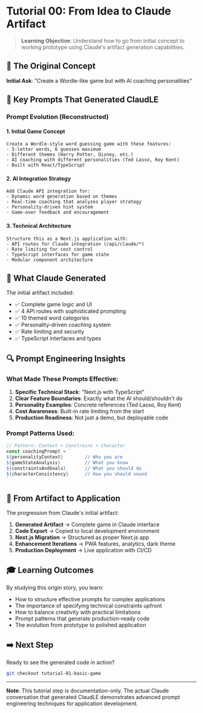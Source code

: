 # Tutorial 00: From Idea to Claude Artifact

> **Learning Objective**: Understand how to go from initial concept to working prototype using Claude's artifact generation capabilities.

## 🎯 The Original Concept

**Initial Ask**: "Create a Wordle-like game but with AI coaching personalities"

## 🤖 Key Prompts That Generated ClaudLE

### Prompt Evolution (Reconstructed)

#### 1. Initial Game Concept
```
Create a Wordle-style word guessing game with these features:
- 5-letter words, 6 guesses maximum
- Different themes (Harry Potter, Disney, etc.)
- AI coaching with different personalities (Ted Lasso, Roy Kent)
- Built with React/TypeScript
```

#### 2. AI Integration Strategy
```
Add Claude API integration for:
- Dynamic word generation based on themes
- Real-time coaching that analyzes player strategy
- Personality-driven hint system
- Game-over feedback and encouragement
```

#### 3. Technical Architecture
```
Structure this as a Next.js application with:
- API routes for Claude integration (/api/claude/*)
- Rate limiting for cost control
- TypeScript interfaces for game state
- Modular component architecture
```

## 📝 What Claude Generated

The initial artifact included:
- ✅ Complete game logic and UI
- ✅ 4 API routes with sophisticated prompting
- ✅ 10 themed word categories
- ✅ Personality-driven coaching system
- ✅ Rate limiting and security
- ✅ TypeScript interfaces and types

## 🔍 Prompt Engineering Insights

### What Made These Prompts Effective:

1. **Specific Technical Stack**: "Next.js with TypeScript"
2. **Clear Feature Boundaries**: Exactly what the AI should/shouldn't do
3. **Personality Examples**: Concrete references (Ted Lasso, Roy Kent)
4. **Cost Awareness**: Built-in rate limiting from the start
5. **Production Readiness**: Not just a demo, but deployable code

### Prompt Patterns Used:

```typescript
// Pattern: Context + Constraint + Character
const coachingPrompt = `
${personalityContext}        // Who you are
${gameStateAnalysis}         // What you know
${constraintsAndGoals}       // What you should do
${characterConsistency}      // How you should sound
`
```

## 🚀 From Artifact to Application

The progression from Claude's initial artifact:

1. **Generated Artifact** → Complete game in Claude interface
2. **Code Export** → Copied to local development environment
3. **Next.js Migration** → Structured as proper Next.js app
4. **Enhancement Iterations** → PWA features, analytics, dark theme
5. **Production Deployment** → Live application with CI/CD

## 🎓 Learning Outcomes

By studying this origin story, you learn:

- How to structure effective prompts for complex applications
- The importance of specifying technical constraints upfront
- How to balance creativity with practical limitations
- Prompt patterns that generate production-ready code
- The evolution from prototype to polished application

## ➡️ Next Step

Ready to see the generated code in action?
```bash
git checkout tutorial-01-basic-game
```

---

**Note**: This tutorial step is documentation-only. The actual Claude conversation that generated ClaudLE demonstrates advanced prompt engineering techniques for application development.